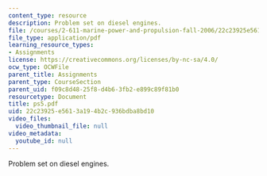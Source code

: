 ```yaml
---
content_type: resource
description: Problem set on diesel engines.
file: /courses/2-611-marine-power-and-propulsion-fall-2006/22c23925e5613a194b2c936bdba8bd10_ps5.pdf
file_type: application/pdf
learning_resource_types:
- Assignments
license: https://creativecommons.org/licenses/by-nc-sa/4.0/
ocw_type: OCWFile
parent_title: Assignments
parent_type: CourseSection
parent_uid: f09c8d48-25f8-d4b6-3fb2-e899c89f81b0
resourcetype: Document
title: ps5.pdf
uid: 22c23925-e561-3a19-4b2c-936bdba8bd10
video_files:
  video_thumbnail_file: null
video_metadata:
  youtube_id: null
---
```

Problem set on diesel engines.